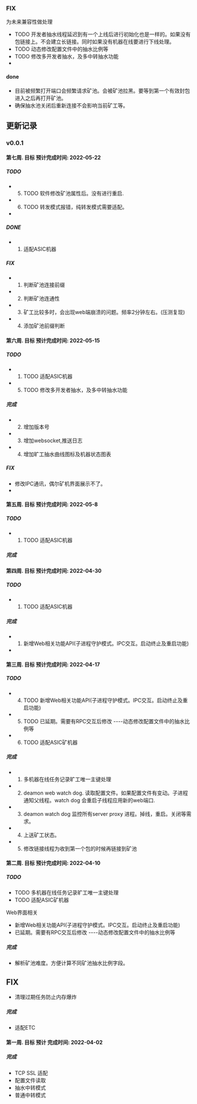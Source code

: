 ### FIX 
为未来兼容性做处理
- TODO 开发者抽水线程延迟到有一个上线后进行初始化也是一样的。如果没有包链接上。不会建立长链接。同时如果没有机器在线要进行下线处理。
- TODO 动态修改配置文件中的抽水比例等
- TODO 修改多开发者抽水，及多中转抽水功能
- 
#### done 
- 目前被频繁打开端口会频繁请求矿池。会被矿池拉黑。要等到第一个有效封包进入之后再打开矿池。
- 确保抽水池关闭后重新连接不会影响当前矿工等。

## 更新记录
### v0.0.1
#### 第七周. 目标 预计完成时间: 2022-05-22
##### TODO 
- 5. TODO 软件修改矿池属性后。没有进行重启.
- 6. TODO 转发模式报错，纯转发模式需要适配。
- 
##### DONE
- 1. 适配ASIC机器


##### FIX
- 1. 判断矿池连接前缀
- 2. 判断矿池连通性
- 3. 矿工比较多时，会出现web端崩溃的问题。频率2分钟左右。(压测复现)
- 4. 添加矿池前缀判断



#### 第六周. 目标 预计完成时间: 2022-05-15
##### TODO 
- 1. TODO 适配ASIC机器
- 5. TODO 修改多开发者抽水，及多中转抽水功能

##### 完成
- 2. 增加版本号
- 3. 增加websocket,推送日志
- 4. 增加旷工抽水曲线图标及机器状态图表

##### FIX
- 修改IPC通讯，偶尔矿机界面展示不了。
- 

#### 第五周. 目标 预计完成时间: 2022-05-8
##### TODO 
- 1. TODO 适配ASIC机器

##### 完成


#### 第四周. 目标 预计完成时间: 2022-04-30

##### TODO 
- 1. TODO 适配ASIC机器

##### 完成 
- 1. 新增Web相关功能API(子进程守护模式。IPC交互。启动终止及重启功能)
- 


#### 第三周. 目标 预计完成时间: 2022-04-17

##### TODO 
- 4. TODO 新增Web相关功能API(子进程守护模式。IPC交互。启动终止及重启功能)
- 5. TODO 已延期。需要有RPC交互后修改 ----动态修改配置文件中的抽水比例等
- 6. TODO 适配ASIC矿机器

##### 完成
- 1. 多机器在线任务记录旷工唯一主键处理
- 2. deamon web watch dog. 读取配置文件。如果配置文件有变动。子进程通知父线程。watch dog 会重启子线程应用新的web端口.
- 3. deamon watch dog 监控所有server proxy 进程。掉线，重启。关闭等需求。
- 4. 上送矿工状态。
- 5. 修改链接线程为收到第一个包的时候再链接到矿池

#### 第二周. 目标 预计完成时间: 2022-04-10
##### TODO 
- TODO 多机器在线任务记录旷工唯一主键处理
- TODO 适配ASIC矿机器

Web界面相关
- 新增Web相关功能API(子进程守护模式。IPC交互。启动终止及重启功能)
- 已延期。需要有RPC交互后修改 ----动态修改配置文件中的抽水比例等

##### 完成
- 解析矿池难度。方便计算不同矿池抽水比例字段。


## FIX
- 清理过期任务防止内存爆炸

##### 完成
- 适配ETC

#### 第一周. 目标 预计 完成时间: 2022-04-02
#####  完成
- TCP SSL 适配
- 配置文件读取
- 抽水中转模式
- 普通中转模式
